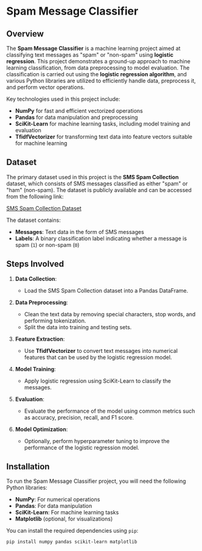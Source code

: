# Spam Message Classifier

## Overview

The **Spam Message Classifier** is a machine learning project aimed at classifying text messages as "spam" or "non-spam" using **logistic regression**. This project demonstrates a ground-up approach to machine learning classification, from data preprocessing to model evaluation. The classification is carried out using the **logistic regression algorithm**, and various Python libraries are utilized to efficiently handle data, preprocess it, and perform vector operations.

Key technologies used in this project include:
- **NumPy** for fast and efficient vectorized operations
- **Pandas** for data manipulation and preprocessing
- **SciKit-Learn** for machine learning tasks, including model training and evaluation
- **TfidfVectorizer** for transforming text data into feature vectors suitable for machine learning

## Dataset

The primary dataset used in this project is the **SMS Spam Collection** dataset, which consists of SMS messages classified as either "spam" or "ham" (non-spam). The dataset is publicly available and can be accessed from the following link:

[SMS Spam Collection Dataset](https://archive.ics.uci.edu/dataset/228/sms+spam+collection)

The dataset contains:
- **Messages**: Text data in the form of SMS messages
- **Labels**: A binary classification label indicating whether a message is spam (`1`) or non-spam (`0`)

## Steps Involved

1. **Data Collection**:
   - Load the SMS Spam Collection dataset into a Pandas DataFrame.

2. **Data Preprocessing**:
   - Clean the text data by removing special characters, stop words, and performing tokenization.
   - Split the data into training and testing sets.

3. **Feature Extraction**:
   - Use **TfidfVectorizer** to convert text messages into numerical features that can be used by the logistic regression model.

4. **Model Training**:
   - Apply logistic regression using SciKit-Learn to classify the messages.

5. **Evaluation**:
   - Evaluate the performance of the model using common metrics such as accuracy, precision, recall, and F1 score.

6. **Model Optimization**:
   - Optionally, perform hyperparameter tuning to improve the performance of the logistic regression model.

## Installation

To run the Spam Message Classifier project, you will need the following Python libraries:

- **NumPy**: For numerical operations
- **Pandas**: For data manipulation
- **SciKit-Learn**: For machine learning tasks
- **Matplotlib** (optional, for visualizations)

You can install the required dependencies using `pip`:

```bash
pip install numpy pandas scikit-learn matplotlib

